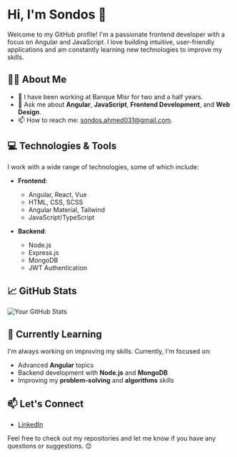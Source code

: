 # Hi, I'm Sondos 👋

Welcome to my GitHub profile! I'm a passionate frontend developer with a focus on Angular and JavaScript. I love building intuitive,
user-friendly applications and am constantly learning new technologies to improve my skills.

## 👨‍💻 About Me
- 🔭 I have been working at Banque Misr for two and a half years.
- 💬 Ask me about **Angular**, **JavaScript**, **Frontend Development**, and **Web Design**.
- 📫 How to reach me: [sondos.ahmed031@gmail.com](mailto:sondos.ahmed031@gmail.com).
  
## 💻 Technologies & Tools
I work with a wide range of technologies, some of which include:

- **Frontend**:
  - Angular, React, Vue 
  - HTML, CSS, SCSS
  - Angular Material, Tailwind
  - JavaScript/TypeScript

- **Backend**:
  - Node.js
  - Express.js
  - MongoDB
  - JWT Authentication

## 📈 GitHub Stats
![Your GitHub Stats](https://github-readme-stats.vercel.app/api?username=SondosAbodahab&show_icons=true&hide_title=true&count_private=true&hide=prs)

## 🌱 Currently Learning
I'm always working on improving my skills. Currently, I'm focused on:
- Advanced **Angular** topics
- Backend development with **Node.js** and **MongoDB**
- Improving my **problem-solving** and **algorithms** skills

## 📫 Let's Connect
- [LinkedIn](https://www.linkedin.com/in/sondos-abo-dahab/)

Feel free to check out my repositories and let me know if you have any questions or suggestions. 😊
